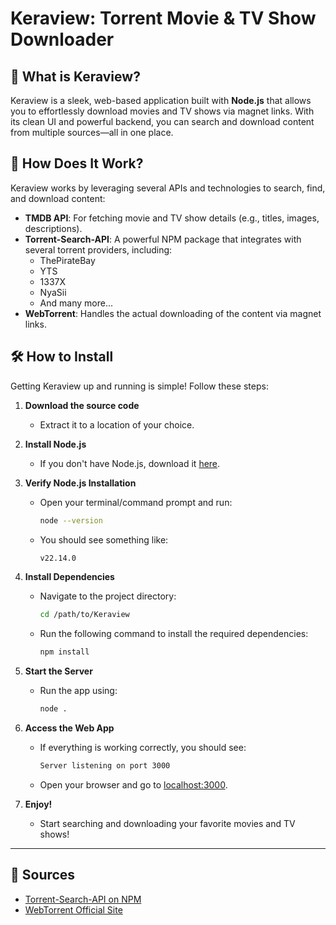 # Keraview: Torrent Movie & TV Show Downloader

## 🌟 What is Keraview?

Keraview is a sleek, web-based application built with **Node.js** that allows you to effortlessly download movies and TV shows via magnet links. With its clean UI and powerful backend, you can search and download content from multiple sources—all in one place.

## 🔧 How Does It Work?

Keraview works by leveraging several APIs and technologies to search, find, and download content:

- **TMDB API**: For fetching movie and TV show details (e.g., titles, images, descriptions).
- **Torrent-Search-API**: A powerful NPM package that integrates with several torrent providers, including:
  - ThePirateBay
  - YTS
  - 1337X
  - NyaSii
  - And many more...
- **WebTorrent**: Handles the actual downloading of the content via magnet links.

## 🛠️ How to Install

Getting Keraview up and running is simple! Follow these steps:

1. **Download the source code**  
   - Extract it to a location of your choice.

2. **Install Node.js**  
   - If you don't have Node.js, download it [here](https://nodejs.org/en).

3. **Verify Node.js Installation**  
   - Open your terminal/command prompt and run:
     ```bash
     node --version
     ```
   - You should see something like:
     ```bash
     v22.14.0
     ```

4. **Install Dependencies**  
   - Navigate to the project directory:
     ```bash
     cd /path/to/Keraview
     ```
   - Run the following command to install the required dependencies:
     ```bash
     npm install
     ```

5. **Start the Server**  
   - Run the app using:
     ```bash
     node .
     ```

6. **Access the Web App**  
   - If everything is working correctly, you should see:
     ```bash
     Server listening on port 3000
     ```
   - Open your browser and go to [localhost:3000](http://localhost:3000).

7. **Enjoy!**  
   - Start searching and downloading your favorite movies and TV shows!

---

## 🔗 Sources

- [Torrent-Search-API on NPM](https://www.npmjs.com/package/torrent-search-api)
- [WebTorrent Official Site](http://webtorrent.io/)
